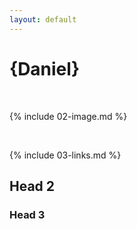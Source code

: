 ```yaml
---
layout: default
---
```


# {Daniel}


<br>

{% include 02-image.md %}

<br>

{% include 03-links.md %}


## Head 2
### Head 3

